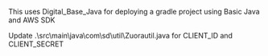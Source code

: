 This uses Digital_Base_Java for deploying a gradle project using Basic Java and AWS SDK

Update .\src\main\java\com\sd\util\Zuorautil.java for CLIENT_ID and CLIENT_SECRET

 
